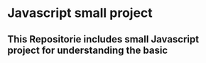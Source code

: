 # Javascript small project

## This Repositorie includes small Javascript project for understanding the basic 
